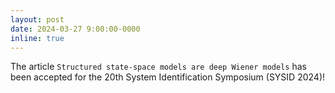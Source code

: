 ```yaml
---
layout: post
date: 2024-03-27 9:00:00-0000
inline: true
---
```


The article `Structured state-space models are deep Wiener models` has been accepted for the 20th System Identification Symposium (SYSID 2024)!
